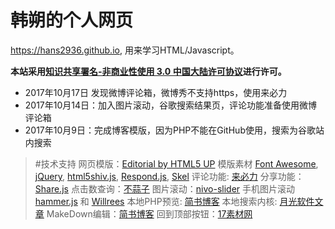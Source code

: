 韩朔的个人网页
===========================
https://hans2936.github.io, 用来学习HTML/Javascript。
 
**本站采用[知识共享署名-非商业性使用 3.0 中国大陆许可协议](http://creativecommons.org/licenses/by-nc/3.0/cn/)进行许可。**

* 2017年10月17日 发现微博评论箱，微博秀不支持https，使用来必力
* 2017年10月14日：加入图片滚动，谷歌搜索结果页，评论功能准备使用微博评论箱
* 2017年10月9日：完成博客模版，因为PHP不能在GitHub使用，搜索为谷歌站内搜索

>#技术支持
>网页模版：[Editorial by HTML5 UP](https://html5up.net/editorial)
模版素材 [Font Awesome](http://fontawesome.io), [jQuery](http://jquery.com), [html5shiv.js](https://github.com/aFarkas/html5shiv), [Respond.js](https://github.com/scottjehl/Respond), [Skel](https://github.com/ajlkn/skel)
评论功能: [来必力](http://www.laibili.com.cn)
分享功能：[Share.js](https://github.com/overtrue/share.js)
点击数查询：[不蒜子](http://ibruce.info/2015/04/04/busuanzi/)
图片滚动：[nivo-slider](https://github.com/Codeinwp/Nivo-Slider-jQuery)
手机图片滚动 [hammer.js](http://hammerjs.github.io) 和 [Willrees](http://willrees.com/2013/02/make-your-nivo-slider-touch-capable/)
本地PHP预览: [简书博客](http://www.jianshu.com/p/d006a34a343f)
本地搜索内核: [月光软件文章](http://www.moon-soft.com/download/info/1492.htm)
MakeDown编辑：[简书博客](http://www.jianshu.com/p/1e402922ee32/)
回到顶部按钮：[17素材网](http://www.17sucai.com)
